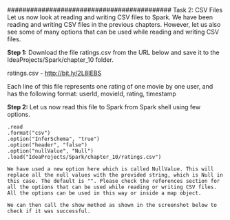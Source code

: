 


###########################################
Task 2: CSV Files
Let us now look at reading and writing CSV files to Spark. We have been reading and writing CSV files in the previous chapters. However, let us also see some of many options that can be used while reading and writing CSV files.

**Step 1:** Download the file ratings.csv from the URL below and save it to the IdeaProjects/Spark/chapter_10 folder.

ratings.csv - http://bit.ly/2L8IEBS

Each line of this file represents one rating of one movie by one user, and has the following format: userId, movieId, rating, timestamp

**Step 2:** Let us now read this file to Spark from Spark shell using few options.

```val data = spark
.read
.format("csv")
.option("InferSchema", "true")
.option("header", "false")
.option("nullValue", "Null")
.load("IdeaProjects/Spark/chapter_10/ratings.csv")

We have used a new option here which is called NullValue. This will replace all the null values with the provided string, which is Null in this case. The default is "". Please check the references section for all the options that can be used while reading or writing CSV files. All the options can be used in this way or inside a map object.

We can then call the show method as shown in the screenshot below to check if it was successful.
 